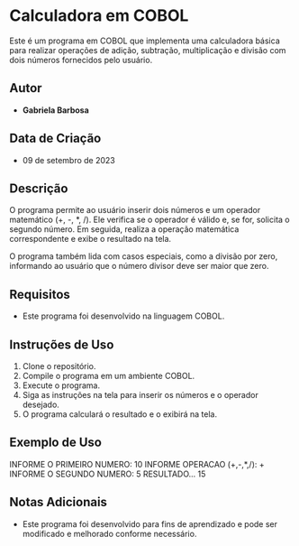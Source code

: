 # Calculadora em COBOL

Este é um programa em COBOL que implementa uma calculadora básica para realizar operações de adição, subtração, multiplicação e divisão com dois números fornecidos pelo usuário.

## Autor

- **Gabriela Barbosa**

## Data de Criação

- 09 de setembro de 2023

## Descrição

O programa permite ao usuário inserir dois números e um operador matemático (+, -, *, /). Ele verifica se o operador é válido e, se for, solicita o segundo número. Em seguida, realiza a operação matemática correspondente e exibe o resultado na tela.

O programa também lida com casos especiais, como a divisão por zero, informando ao usuário que o número divisor deve ser maior que zero.

## Requisitos

- Este programa foi desenvolvido na linguagem COBOL.

## Instruções de Uso

1. Clone o repositório.
2. Compile o programa em um ambiente COBOL.
3. Execute o programa.
4. Siga as instruções na tela para inserir os números e o operador desejado.
5. O programa calculará o resultado e o exibirá na tela.

## Exemplo de Uso

INFORME O PRIMEIRO NUMERO: 10
INFORME OPERACAO (+,-,*,/): +
INFORME O SEGUNDO NUMERO: 5
RESULTADO... 15

## Notas Adicionais

- Este programa foi desenvolvido para fins de aprendizado e pode ser modificado e melhorado conforme necessário.


